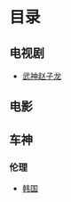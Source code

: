 目录
===

电视剧
------

* [武神赵子龙](https://github.com/2000100627/zhiboyuan/blob/main/Teleplay/WuShenZhaoZiLong)



电影
-----




车神
----

### 伦理
* [韩国]()
